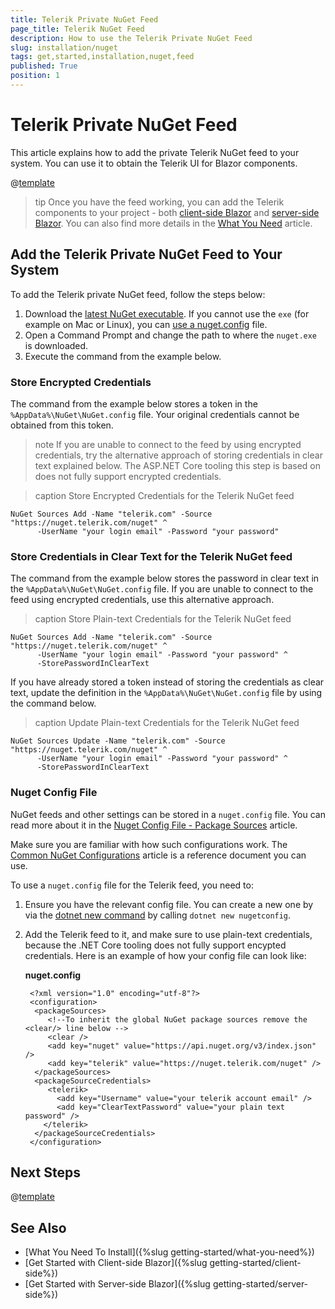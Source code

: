 ```yaml
---
title: Telerik Private NuGet Feed
page_title: Telerik NuGet Feed
description: How to use the Telerik Private NuGet Feed
slug: installation/nuget
tags: get,started,installation,nuget,feed
published: True
position: 1
---
```


# Telerik Private NuGet Feed

This article explains how to add the private Telerik NuGet feed to your system. You can use it to obtain the Telerik UI for Blazor components.

@[template](/_contentTemplates/common/get-started.md#start-trial)

>tip Once you have the feed working, you can add the Telerik components to your project - both [client-side Blazor](../getting-started/client-blazor) and [server-side Blazor](../getting-started/server-blazor). You can also find more details in the [What You Need](../getting-started/what-you-need) article.

## Add the Telerik Private NuGet Feed to Your System

To add the Telerik private NuGet feed, follow the steps below:

1. Download the [latest NuGet executable](https://dist.nuget.org/win-x86-commandline/latest/nuget.exe). If you cannot use the `exe` (for example on Mac or Linux), you can [use a nuget.config](#nuget-config-file) file.
1. Open a Command Prompt and change the path to where the `nuget.exe` is downloaded.
1. Execute the command from the example below.

### Store Encrypted Credentials

The command from the example below stores a token in the `%AppData%\NuGet\NuGet.config` file. Your original credentials cannot be obtained from this token.

>note If you are unable to connect to the feed by using encrypted credentials, try the alternative approach of storing credentials in clear text explained below. The ASP.NET Core tooling this step is based on does not fully support encrypted credentials.

>caption Store Encrypted Credentials for the Telerik NuGet feed

```
NuGet Sources Add -Name "telerik.com" -Source "https://nuget.telerik.com/nuget" ^
      -UserName "your login email" -Password "your password"
```

### Store Credentials in Clear Text for the Telerik NuGet feed

The command from the example below stores the password in clear text in the `%AppData%\NuGet\NuGet.config` file. If you are unable to connect to the feed using encrypted credentials, use this alternative approach.

>caption Store Plain-text Credentials for the Telerik NuGet feed

```
NuGet Sources Add -Name "telerik.com" -Source "https://nuget.telerik.com/nuget" ^
      -UserName "your login email" -Password "your password" ^
      -StorePasswordInClearText
```

If you have already stored a token instead of storing the credentials as clear text, update the definition in the `%AppData%\NuGet\NuGet.config` file by using the command below.

>caption Update Plain-text Credentials for the Telerik NuGet feed

```
NuGet Sources Update -Name "telerik.com" -Source "https://nuget.telerik.com/nuget" ^
      -UserName "your login email" -Password "your password" ^
      -StorePasswordInClearText
```

### Nuget Config File

NuGet feeds and other settings can be stored in a `nuget.config` file. You can read more about it in the [Nuget Config File - Package Sources](https://docs.microsoft.com/en-us/nuget/reference/nuget-config-file#packagesources) article.

Make sure you are familiar with how such configurations work. The [Common NuGet Configurations](https://docs.microsoft.com/en-us/nuget/consume-packages/configuring-nuget-behavior#creating-a-new-config-file) article is a reference document you can use.

To use a `nuget.config` file for the Telerik feed, you need to:

1. Ensure you have the relevant config file. You can create a new one by via the [dotnet new command](https://docs.microsoft.com/en-us/dotnet/core/tools/dotnet-new) by calling `dotnet new nugetconfig`.

2. Add the Telerik feed to it, and make sure to use plain-text credentials, because the .NET Core tooling does not fully support encypted credentials. Here is an example of how your config file can look like:

    **nuget.config**
    
        <?xml version="1.0" encoding="utf-8"?>
        <configuration>
         <packageSources>
            <!--To inherit the global NuGet package sources remove the <clear/> line below -->
            <clear />
            <add key="nuget" value="https://api.nuget.org/v3/index.json" />
            <add key="telerik" value="https://nuget.telerik.com/nuget" />
         </packageSources>
         <packageSourceCredentials>
            <telerik>
              <add key="Username" value="your telerik account email" />
              <add key="ClearTextPassword" value="your plain text password" />
           </telerik>
         </packageSourceCredentials>
        </configuration>

## Next Steps

@[template](/_contentTemplates/common/get-started.md#after-install)


## See Also

* [What You Need To Install]({%slug getting-started/what-you-need%})
* [Get Started with Client-side Blazor]({%slug getting-started/client-side%})
* [Get Started with Server-side Blazor]({%slug getting-started/server-side%})

